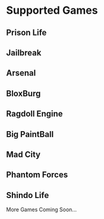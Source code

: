 # Supported Games
## Prison Life
## Jailbreak 
## Arsenal 
## BloxBurg 
## Ragdoll Engine
## Big PaintBall
## Mad City
## Phantom Forces
## Shindo Life

More Games Coming Soon...
